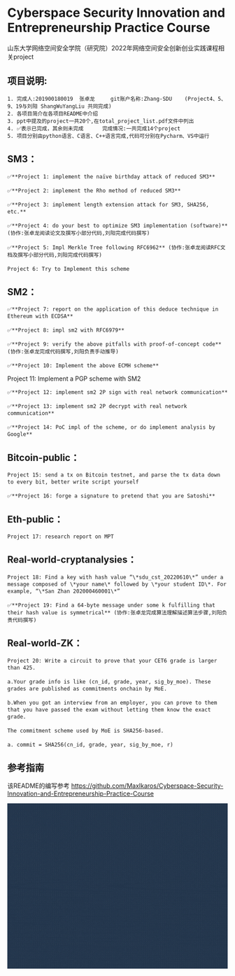 # Cyberspace Security Innovation and Entrepreneurship Practice Course

山东大学网络空间安全学院（研究院）2022年网络空间安全创新创业实践课程相关project

## 项目说明:        
    1. 完成人:201900180019  张卓龙     git账户名称:Zhang-SDU    (Project4、5、9、19与刘阳 ShangWuYangLiu 共同完成)       
    2. 各项目简介在各项目README中介绍        
    3. ppt中提及的project一共20个,在total_project_list.pdf文件中列出       
    4. ✅表示已完成，其余则未完成      完成情况:一共完成14个project
    5. 项目分别由python语言、C语言、C++语言完成,代码可分别在Pycharm、VS中运行           

## SM3：

    ✅**Project 1: implement the naïve birthday attack of reduced SM3**

    ✅**Project 2: implement the Rho method of reduced SM3**

    ✅**Project 3: implement length extension attack for SM3, SHA256, etc.**

    ✅**Project 4: do your best to optimize SM3 implementation (software)** (协作:张卓龙阅读论文及撰写小部分代码,刘阳完成代码撰写)                

    ✅**Project 5: Impl Merkle Tree following RFC6962** (协作:张卓龙阅读RFC文档及撰写小部分代码,刘阳完成代码撰写)                  

    Project 6: Try to Implement this scheme

## SM2：

    ✅**Project 7: report on the application of this deduce technique in Ethereum with ECDSA**

    ✅**Project 8: impl sm2 with RFC6979**

    ✅**Project 9: verify the above pitfalls with proof-of-concept code** (协作:张卓龙完成代码撰写,刘阳负责手动推导)

    ✅**Project 10: Implement the above ECMH scheme**

Project 11: Implement a PGP scheme with SM2

    ✅**Project 12: implement sm2 2P sign with real network communication**   

    ✅**Project 13: implement sm2 2P decrypt with real network communication**

    ✅**Project 14: PoC impl of the scheme, or do implement analysis by Google**




## Bitcoin-public：

    Project 15: send a tx on Bitcoin testnet, and parse the tx data down to every bit, better write script yourself

    ✅**Project 16: forge a signature to pretend that you are Satoshi**

## Eth-public：

    Project 17: research report on MPT

## Real-world-cryptanalysies：

    Project 18: Find a key with hash value “\*sdu_cst_20220610\*” under a message composed of \*your name\* followed by \*your student ID\*. For example, “\*San Zhan 202000460001\*”

    ✅**Project 19: Find a 64-byte message under some k fulfilling that their hash value is symmetrical** (协作:张卓龙完成算法理解描述算法步骤,刘阳负责代码撰写)


## Real-world-ZK：

    Project 20: Write a circuit to prove that your CET6 grade is larger than 425. 

    a.Your grade info is like (cn_id, grade, year, sig_by_moe). These grades are published as commitments onchain by MoE. 

    b.When you got an interview from an employer, you can prove to them that you have passed the exam without letting them know the exact grade. 

    The commitment scheme used by MoE is SHA256-based. 

    a. commit = SHA256(cn_id, grade, year, sig_by_moe, r)    

## 参考指南 
该README的编写参考 https://github.com/MaxIkaros/Cyberspace-Security-Innovation-and-Entrepreneurship-Practice-Course

![img](https://github.com/Zhang-SDU/cst-project/blob/main/readme.gif)

